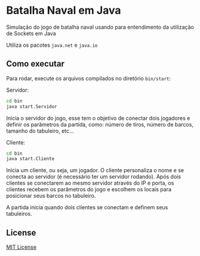 # Batalha Naval em Java

Simulação do jogo de batalha naval usando para entendimento da utilização de Sockets em Java

Utiliza os pacotes `java.net` e `java.io`

## Como executar

Para rodar, execute os arquivos compilados no diretório `bin/start`:

Servidor:

```sh
cd bin
java start.Servidor
```

Inicia o servidor do jogo, esse tem o objetivo de conectar dois jogadores e definir os parâmetros da partida, como: número de tiros, número de barcos, tamanho do tabuleiro, etc...

Cliente:

```sh
cd bin
java start.Cliente
```

Inicia um cliente, ou seja, um jogador. O cliente personaliza o nome e se conecta ao servidor (é necessário ter um servidor rodando). Após dois clientes se conectarem ao mesmo servidor através do IP e porta, os clientes recebem os parâmetros do jogo e escolhem os locais para posicionar seus barcos no tabuleiro.

A partida inicia quando dois clientes se conectam e definem seus tabuleiros.

## License

[MIT License](https://mit-license.org/)